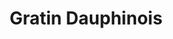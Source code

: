 ---
layout: recette
categories: [recettes]
hidden: true
lang: fr
title: Gratin Dauphinois
type: sel
pour: pour un petit gratin
ingredients: 
  - nom: patates
    qte: 1
    unite: dizaine
  - nom: lait
    qte: 1
    unite: L
  - nom: ail
    qte: 2
    unite: gousses
  - nom: oeufs
    qte: 2
  - nom: crème fraiche
    qte: 100
    unite: gr
  - nom: fromage rapé
    qte: 150
    unite: gr
preconditions:
  - Préchauffer le four à 200°C
  - Peler les patates et les couper en petits bouts / rondelles fines
  - Émincer l'ail
etapes:
  - label: Préparation
    details:
      - Mettre les patates dans le plat
      - Faire bouillir le lait avec la crème dans la marmite
      - Y ajouter les patates et l'ail
      - Saler et poivrer
      - Cuire 10 minutes à feu doux
      - Mettre les patates et une partie du lait (pour que ça arrive aux trois quarts du plat) dans le plat à gratin
      - Battre les oeufs dans un saladier
      - Ajouter le fromage rapé
      - Déposer ce mélange sur le plat à gratin
cuissonMinutes: 30
cuisson: 
  - 30 minutes à 200°C
  - Le dessus doit être bien gratiné
  - Vérifier la cuisson des patates avec un couteau
materiel:
  - Plat à gratin
  - Marmite
variantes:
  - label: Utiliser du Comté
    todo: true
notes:
  - Il faut que les patates restent un peu fermes quand elles sortent de la marmite, c'est normal, elles finiront de cuire au four
  - Il doit y avoir suffisamment de lait pour recouvrir les patates, aussi, la marmite doit être suffisamment grande
  - Plus la crème est grasse meilleur le plat sera
---